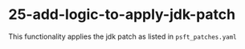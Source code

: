 # 25-add-logic-to-apply-jdk-patch

This functionality applies the jdk patch as listed in `psft_patches.yaml`